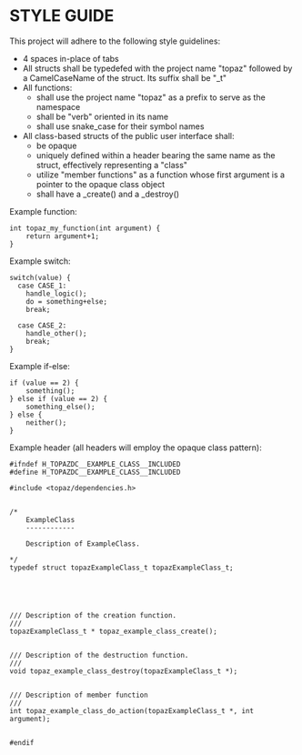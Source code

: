 STYLE GUIDE
===========

This project will adhere to the following style guidelines:
- 4 spaces in-place of tabs
- All structs shall be typedefed with the project name "topaz" followed by a CamelCaseName of the struct. Its suffix shall be "_t"
- All functions:
	- shall use the project name "topaz" as a prefix to serve as the namespace
	- shall be "verb" oriented in its name
	- shall use snake_case for their symbol names
- All class-based structs of the public user interface shall:
	- be opaque 
	- uniquely defined within a header bearing the same name as the struct, effectively representing a "class"
	- utilize "member functions" as a function whose first argument is a pointer to the opaque class object
	- shall have a _create() and a _destroy()





Example function:
```
int topaz_my_function(int argument) {
    return argument+1;
}

```


Example switch: 
```
switch(value) {
  case CASE_1:
    handle_logic();
    do = something+else;
    break;

  case CASE_2:
    handle_other();
    break;
}
```


Example if-else:
```
if (value == 2) {
    something();
} else if (value == 2) {
    something_else();
} else {
    neither();
}
```


Example header (all headers will employ the opaque class pattern):
```
#ifndef H_TOPAZDC__EXAMPLE_CLASS__INCLUDED
#define H_TOPAZDC__EXAMPLE_CLASS__INCLUDED

#include <topaz/dependencies.h>


/*
    ExampleClass
    ------------
    
    Description of ExampleClass.

*/
typedef struct topazExampleClass_t topazExampleClass_t;





/// Description of the creation function.
///
topazExampleClass_t * topaz_example_class_create();


/// Description of the destruction function.
///
void topaz_example_class_destroy(topazExampleClass_t *);


/// Description of member function
///
int topaz_example_class_do_action(topazExampleClass_t *, int argument);


#endif
```
